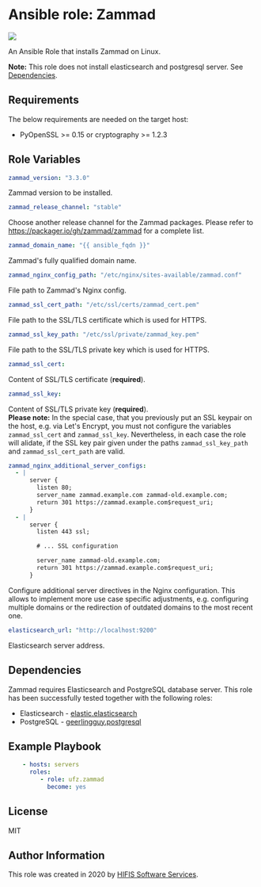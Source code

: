 # Ansible role: Zammad
![](https://github.com/Helmholtz-UFZ/ansible-role-zammad/workflows/CI/badge.svg)

An Ansible Role that installs Zammad on Linux.

**Note:** This role does not install elasticsearch  and postgresql server. See 
[Dependencies](#dependencies).
## Requirements
The below requirements are needed on the target host:
- PyOpenSSL >= 0.15 or cryptography >= 1.2.3

## Role Variables

```yaml
zammad_version: "3.3.0"
```
Zammad version to be installed.

```yaml
zammad_release_channel: "stable"
```
Choose another release channel for the Zammad packages.
Please refer to https://packager.io/gh/zammad/zammad for a complete list.

```yaml
zammad_domain_name: "{{ ansible_fqdn }}"
```
Zammad's fully qualified domain name.

```yaml
zammad_nginx_config_path: "/etc/nginx/sites-available/zammad.conf"
```
File path to Zammad's Nginx config.

```yaml
zammad_ssl_cert_path: "/etc/ssl/certs/zammad_cert.pem"
```
File path to the SSL/TLS certificate which is used for HTTPS.

```yaml
zammad_ssl_key_path: "/etc/ssl/private/zammad_key.pem"
```
File path to the SSL/TLS private key  which is used for HTTPS.

```yaml
zammad_ssl_cert:
```
Content of SSL/TLS certificate (**required**).

```yaml
zammad_ssl_key:
```
Content of SSL/TLS private key (**required**).  
**Please note:** In the special case, that you previously put an SSL keypair
on the host, e.g. via Let's Encrypt, you must not configure the variables
`zammad_ssl_cert` and `zammad_ssl_key`. Nevertheless, in each case the role will
alidate, if the SSL key pair given under the paths `zammad_ssl_key_path` and
`zammad_ssl_cert_path` are valid.

```yaml
zammad_nginx_additional_server_configs:
  - |
      server {
        listen 80;
        server_name zammad.example.com zammad-old.example.com;
        return 301 https://zammad.example.com$request_uri;
      }
  - |
      server {
        listen 443 ssl;

        # ... SSL configuration

        server_name zammad-old.example.com;
        return 301 https://zammad.example.com$request_uri;
      }
```
Configure additional server directives in the Nginx configuration.
This allows to implement more use case specific adjustments, e.g.
configuring multiple domains or the redirection of outdated domains to the
most recent one.

```yaml
elasticsearch_url: "http://localhost:9200"
```
Elasticsearch server address.

## Dependencies

Zammad requires Elasticsearch and PostgreSQL database server. This role has
been successfully tested together with the following roles: 
- Elasticsearch - [elastic.elasticsearch](https://galaxy.ansible.com/elastic/elasticsearch)
- PostgreSQL - [geerlingguy.postgresql](https://galaxy.ansible.com/geerlingguy/postgresql)

## Example Playbook

```yaml
    - hosts: servers
      roles:
         - role: ufz.zammad
           become: yes
```

## License

MIT

## Author Information

This role was created in 2020 by [HIFIS Software Services](https://software.hifis.net/).
